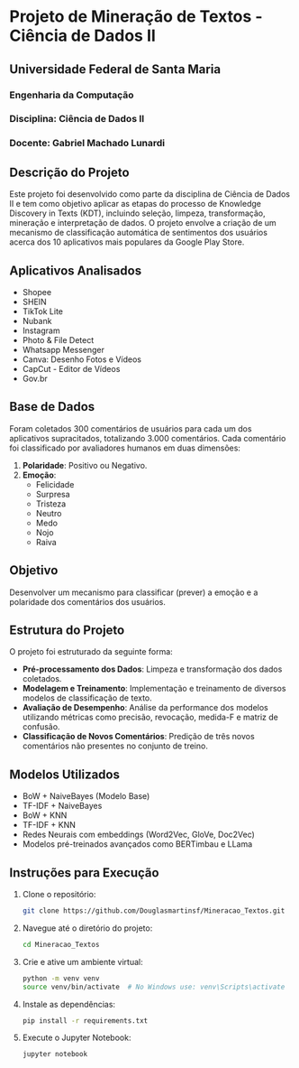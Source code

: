 # Projeto de Mineração de Textos - Ciência de Dados II

## Universidade Federal de Santa Maria
### Engenharia da Computação
### Disciplina: Ciência de Dados II
### Docente: Gabriel Machado Lunardi

## Descrição do Projeto
Este projeto foi desenvolvido como parte da disciplina de Ciência de Dados II e tem como objetivo aplicar as etapas do processo de Knowledge Discovery in Texts (KDT), incluindo seleção, limpeza, transformação, mineração e interpretação de dados. O projeto envolve a criação de um mecanismo de classificação automática de sentimentos dos usuários acerca dos 10 aplicativos mais populares da Google Play Store.

## Aplicativos Analisados
- Shopee
- SHEIN
- TikTok Lite
- Nubank
- Instagram
- Photo & File Detect
- Whatsapp Messenger
- Canva: Desenho Fotos e Vídeos
- CapCut - Editor de Vídeos
- Gov.br

## Base de Dados
Foram coletados 300 comentários de usuários para cada um dos aplicativos supracitados, totalizando 3.000 comentários. Cada comentário foi classificado por avaliadores humanos em duas dimensões:
1. **Polaridade**: Positivo ou Negativo.
2. **Emoção**: 
   - Felicidade
   - Surpresa
   - Tristeza
   - Neutro
   - Medo
   - Nojo
   - Raiva

## Objetivo
Desenvolver um mecanismo para classificar (prever) a emoção e a polaridade dos comentários dos usuários.

## Estrutura do Projeto
O projeto foi estruturado da seguinte forma:
- **Pré-processamento dos Dados**: Limpeza e transformação dos dados coletados.
- **Modelagem e Treinamento**: Implementação e treinamento de diversos modelos de classificação de texto.
- **Avaliação de Desempenho**: Análise da performance dos modelos utilizando métricas como precisão, revocação, medida-F e matriz de confusão.
- **Classificação de Novos Comentários**: Predição de três novos comentários não presentes no conjunto de treino.

## Modelos Utilizados
- BoW + NaiveBayes (Modelo Base)
- TF-IDF + NaiveBayes
- BoW + KNN
- TF-IDF + KNN
- Redes Neurais com embeddings (Word2Vec, GloVe, Doc2Vec)
- Modelos pré-treinados avançados como BERTimbau e LLama

## Instruções para Execução
1. Clone o repositório:
    ```bash
    git clone https://github.com/Douglasmartinsf/Mineracao_Textos.git
    ```
2. Navegue até o diretório do projeto:
    ```bash
    cd Mineracao_Textos
    ```
3. Crie e ative um ambiente virtual:
    ```bash
    python -m venv venv
    source venv/bin/activate  # No Windows use: venv\Scripts\activate
    ```
4. Instale as dependências:
    ```bash
    pip install -r requirements.txt
    ```
5. Execute o Jupyter Notebook:
    ```bash
    jupyter notebook
    ````

